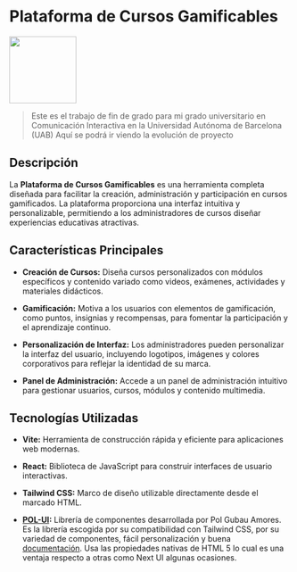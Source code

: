# Plataforma de Cursos Gamificables

<img src="https://encrypted-tbn0.gstatic.com/images?q=tbn:ANd9GcTC-_pznqoQWgrnvpX5mm3rQJFais5vsNRqtfQVwHMXrTQ4lvjgGY6DIBjP8XivfWhV2dw&usqp=CAU" width="120px"></img>

> Este es el trabajo de fin de grado para mi grado universitario en Comunicación Interactiva en la Universidad Autónoma de Barcelona (UAB)
> Aquí se podrá ir viendo la evolución de proyecto

## Descripción

La **Plataforma de Cursos Gamificables** es una herramienta completa diseñada para facilitar la creación, administración y participación en cursos gamificados. La plataforma proporciona una interfaz intuitiva y personalizable, permitiendo a los administradores de cursos diseñar experiencias educativas atractivas.

## Características Principales

- **Creación de Cursos:** Diseña cursos personalizados con módulos específicos y contenido variado como videos, exámenes, actividades y materiales didácticos.

- **Gamificación:** Motiva a los usuarios con elementos de gamificación, como puntos, insignias y recompensas, para fomentar la participación y el aprendizaje continuo.

- **Personalización de Interfaz:** Los administradores pueden personalizar la interfaz del usuario, incluyendo logotipos, imágenes y colores corporativos para reflejar la identidad de su marca.

- **Panel de Administración:** Accede a un panel de administración intuitivo para gestionar usuarios, cursos, módulos y contenido multimedia.

## Tecnologías Utilizadas

- **Vite:** Herramienta de construcción rápida y eficiente para aplicaciones web modernas.

- **React:** Biblioteca de JavaScript para construir interfaces de usuario interactivas.

- **Tailwind CSS:** Marco de diseño utilizable directamente desde el marcado HTML.

- **<a href="https://github.com/PolGubau/pol-ui">POL-UI</a>:** Librería de componentes desarrollada por Pol Gubau Amores. Es la librería escogida por su compatibilidad con Tailwind CSS, por su variedad de componentes, fácil personalización y buena <a href="https://pol-ui-storybook.vercel.app/?path=/docs/" target = "_blank"> documentación</a>. Usa las propiedades nativas de HTML 5 lo cual es una ventaja respecto a otras como Next UI algunas ocasiones.
